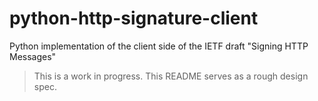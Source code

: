 # python-http-signature-client

Python implementation of the client side of the IETF draft "Signing HTTP Messages"

> This is a work in progress. This README serves as a rough design spec.
